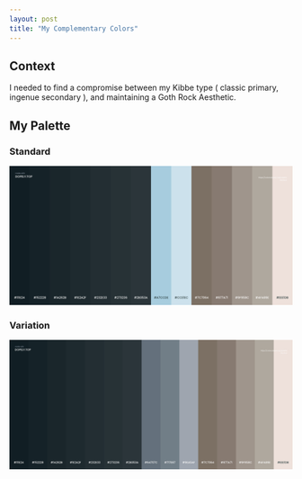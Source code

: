 ```yaml
---
layout: post
title: "My Complementary Colors"
---
```

## Context
I needed to find a compromise between my Kibbe type ( classic primary, ingenue secondary ), and maintaining a Goth Rock Aesthetic.

## My Palette
### Standard
![My Skin Tone](https://github.com/LWFlouisa/PinPalette/blob/main/Images/ColorsICanWear.png?raw=true)

### Variation
![My Skin Tone Variation](https://github.com/LWFlouisa/PinPalette/blob/main/Images/ColorsICanWearVariation.png?raw=true)
